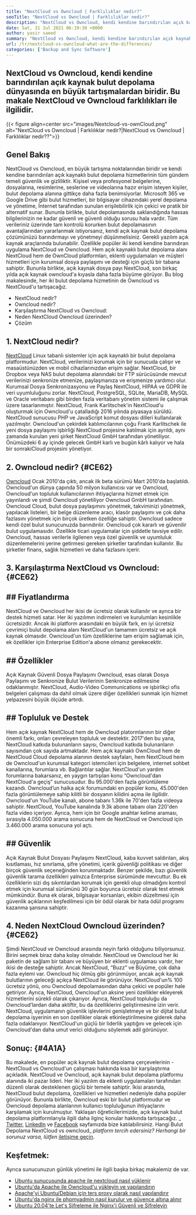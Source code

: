 ```yaml
---
title: "NextCloud vs Owncloud | Farklılıklar nedir?" 
seoTitle: "NextCloud vs Owncloud | Farklılıklar nedir?" 
description: "NextCloud vs Owncloud, kendi kendine barındırılan açık kaynak bulut depolama dünyasında en büyük tartışmalardan biridir. Bu makale NextCloud ve Owncloud hakkında." 
date: Sat, 31 Jul 2021 06:19:30 +0000
author: yasir saeed
summary: "NextCloud vs Owncloud, kendi kendine barındırılan açık kaynak bulut depolama dünyasında en büyük tartışmalardan biridir. Bu makale NextCloud ve Owncloud farklılıkları ile ilgilidir." 
url: /tr/nextcloud-vs-owncloud-what-are-the-differences/
categories: ['Backup and Sync Software']
---
```


## NextCloud vs Owncloud, kendi kendine barındırılan açık kaynak bulut depolama dünyasında en büyük tartışmalardan biridir. Bu makale NextCloud ve Owncloud farklılıkları ile ilgilidir.

{{< figure align=center src="images/Nextcloud-vs-ownCloud.png" alt="NextCloud vs Owncloud | Farklılıklar nedir?|NextCloud vs Owncloud | Farklılıklar nedir??">}}


## **Genel Bakış** 
NextCloud vs Owncloud, en büyük tartışma noktalarından biridir ve kendi kendine barındırılan açık kaynaklı bulut depolama hizmetlerinin tüm gündem temeli güvenlik ve gizliliktir. Kişisel veya profesyonel belgelerine, dosyalarına, resimlerine, seslerine ve videolarına hazır erişim isteyen kişiler, bulut depolama alanına gittikçe daha fazla benimsiyorlar. Microsoft 365 ve Google Drive gibi bulut hizmetleri, bir bilgisayar cihazındaki yerel depolama ve yönetime, İnternet tarafından sunulan erişilebilirlik için çekici ve pratik bir alternatif sunar. Bununla birlikte, bulut depolamasında saklandığında hassas bilgilerinizin ne kadar güvenli ve güvenli olduğu sorusu hala vardır.
Tüm verileriniz üzerinde tam kontrolü korurken bulut depolamasının avantajlarından yararlanmak istiyorsanız, kendi açık kaynak bulut depolama çözümünüzü barındırmayı ve yönetmeyi düşünmelisiniz. Gerekli yazılım açık kaynak araçlarında bulunabilir. Özellikle popüler iki kendi kendine barındıran uygulama NextCloud ve Owncloud. Hem açık kaynaklı bulut depolama alanı NextCloud hem de OwnCloud platformları, eklenti uygulamaları ve müşteri hizmetleri için kurumsal dosya paylaşımı ve desteği için güçlü bir tabana sahiptir. Bununla birlikte, açık kaynak dosya payı NextCloud, son birkaç yılda açık kaynak owncloud'a kıyasla daha fazla büyüme görüyor. Bu blog makalesinde, her iki bulut depolama hizmetinin de Owncloud vs NextCloud'u tartışacağız.
  * NextCloud nedir?
  * Owncloud nedir?
  * Karşılaştırma NextCloud vs Owncloud:
  * Neden NextCloud Owncloud üzerinden?
  * Çözüm

## 1. NextCloud nedir?
[NextCloud][1] Linux tabanlı sistemler için açık kaynaklı bir bulut depolama platformudur. NextCloud, verilerinizi korumak için bir sunucuda çalışır ve masaüstünüzden ve mobil cihazlarınızdan erişim sağlar. NextCloud, bir Dropbox veya NAS bulut depolama alanındaki bir FTP sürücüsünde mevcut verilerinizi senkronize etmenize, paylaşmanıza ve erişmenize yardımcı olur. Kurumsal Dosya Senkronizasyonu ve Paylaş NextCloud, HIPAA ve GDPR ile veri uyumluluğunu zorlar. NextCloud, PostgreSQL, SQLite, MariaDB, MySQL ve Oracle veritabanı gibi birden fazla veritabanı yönetim sistemi ile çalışmak üzere tasarlanmıştır.
NextCloud, Frank Karlitschek'in NextCloud'u oluşturmak için Owncloud'u çatalladığı 2016 yılında piyasaya sürüldü. NextCloud sunucusu PHP ve JavaScript komut dosyası dilleri kullanılarak yazılmıştır. Owncloud'un çekirdek katılımcılarının çoğu Frank Karlitschek ile yeni dosya paylaşımı işbirliği NextCloud projesine katılmak için ayrıldı, aynı zamanda kurulan yeni şirket NextCloud GmbH tarafından yönetiliyor. Önümüzdeki 6 ay içinde gelecek GmbH karlı ve bugün kârlı kalıyor ve hala bir sonrakiCloud projesini yönetiyor.

## 2. Owncloud nedir?   {#CE62}
[Owncloud][2] Ocak 2010'da çıktı, ancak ilk beta sürümü Mart 2010'da başlatıldı. Owncloud'un dünya çapında 50 milyon kullanıcısı var ve Owncloud, Owncloud'un topluluk kullanıcılarının ihtiyaçlarına hizmet etmek için yayınlandı ve şimdi Owncloud yönetiliyor Owncloud GmbH tarafından. Owncloud Cloud, bulut dosya paylaşımını yönetmek, takviminizi yönetmek, yapılacak listeleri, bir belge düzenleme aracı, klasör paylaşımı ve çok daha fazlasını yönetmek için birçok üretken özelliğe sahiptir. Owncloud sadece kendi özel bulut sunucunuzda barındırılır.
Owncloud çok kararlı ve güvenilir bulut uygulamasıdır. Özellikle ticari uygulamalar için şiddetle tavsiye edilir. Owncloud, hassas verilerle ilgilenen veya özel güvenlik ve uyumluluk düzenlemelerini yerine getirmesi gereken şirketler tarafından kullanılır. Bu şirketler finans, sağlık hizmetleri ve daha fazlasını içerir.

## 3. Karşılaştırma NextCloud vs Owncloud:   {#CE62}

## ## **Fiyatlandırma** 
NextCloud ve Owncloud her ikisi de ücretsiz olarak kullanılır ve ayrıca bir destek hizmeti satar. Her iki yazılımın indirmeleri ve kurulumları kesinlikle ücretsizdir. Ancak iki platform arasındaki en büyük fark, en iyi ücretsiz çevrimiçi bulut depolama alanı NextCloud'un tamamen ücretsiz ve açık kaynak olmasıdır. Owncloud'un tüm özelliklerine tam erişim sağlamak için, ek özellikler için Enterprise Edition'a abone olmanız gerekecektir.

## ## **Özellikler**
Açık Kaynak Güvenli Dosya Paylaşımı Owncloud, esas olarak Dosya Paylaşımı ve Senkronize Bulut Verilerinin Senkronize edilmesine odaklanmıştır. NextCloud, Audio-Video Communications ve işbirlikçi ofis belgeleri çalışması da dahil olmak üzere diğer özellikleri sunmak için hizmet yelpazesini büyük ölçüde artırdı.

## ## **Topluluk**  ve Destek
Hem açık kaynak NextCloud hem de Owncloud platormlarının bir diğer önemli farkı, onları çevreleyen topluluk ve destektir. 2017'den bu yana, NextCloud katkıda bulunanların sayısı, Owncloud katkıda bulunanların sayısından çok sayıda artmaktadır. Hem açık kaynaklı OwnCloud hem de NextCloud Cloud depolama alanının destek sayfaları, hem NextCloud hem de Owncloud'un kurumsal kategori istemcileri için belgelere, internet sohbet kanallarına, forumlara vb. Bağlantılar sağlar.
NextCloud'un yardım forumlarına bakarsanız, en yaygın tartışılan konu “Owncloud'dan NextCloud'a geçiş” sunucusudur. Bu 95.000'den fazla görüntüleme kazandı. Owncloud’un halka açık forumundaki en popüler konu, 45.000'den fazla görüntülemeye sahip kilitli bir dosyanın kilidini açma ile ilgilidir. Owncloud'un YouTube kanalı, abone tabanı 1.36k ile 70'den fazla videoya sahiptir. NextCloud, YouTube kanalında 9.3k abone tabanı olan 220'den fazla video içeriyor. Ayrıca, hem için bir Google anahtar kelime araması, sırasıyla 4.050.000 arama sonucuna hem de NextCloud ve Owncloud için 3.460.000 arama sonucuna yol açtı.

## ## **Güvenlik**
Açık Kaynak Bulut Dosyası Paylaşımı NextCloud, kaba kuvvet saldırıları, akış kısıtlaması, hız sınırlama, şifre yönetimi, içerik güvenliği politikası ve diğer birçok güvenlik seçeneğinden korunmaktadır. Benzer şekilde, bazı güvenlik güvenlik tarama özellikleri yalnızca Enterprise sürümünde mevcuttur. Bu ek özelliklerin sizi dış sıkıntılardan korumak için gerekli olup olmadığını kontrol etmek için kurumsal sürümünü 30 gün boyunca ücretsiz olarak test etmek mümkündür.
Buna ek olarak, bilgisayar korsanları, ekibin düzeltmesi için güvenlik açıklarının keşfedilmesi için bir ödül olarak bir hata ödül programı kazanma şansına sahiptir.

## 4. Neden NextCloud Owncloud üzerinden?   {#CE62}
Şimdi NextCloud ve Owncloud arasında neyin farklı olduğunu biliyorsunuz. Birini seçmek biraz daha kolay olmalıdır. NextCloud ve Owncloud her iki paketin de sağlam bir tabanı ve büyüyen bir eklenti uygulaması vardır, her ikisi de desteğe sahiptir. Ancak NextCloud, “Buzz” ve Büyüme, çok daha fazla eylemi var. Owncloud hiç ölmüş gibi görünmüyor, ancak açık kaynak bulutlarının geleceği açıkça NextCloud ile görünüyor.
NextCloud'un% 100 ücretsiz yönü, onu Owncloud depolamasından daha çekici ve popüler hale getiriyor. Ayrıca, NextCloud, Owncloud'un aksine yeni özellikler ekleyerek hizmetlerini sürekli olarak çıkarıyor. Ayrıca, NextCloud topluluğu da Owncloud’lardan daha aktiftir, bu da özelliklerini geliştirmesine izin verir. NextCloud, uygulamanın güvenlik işlevlerini genişletmeye ve bir dijital bulut depolama işyerinin en son özellikler olarak etkinleştirilmesine giderek daha fazla odaklanıyor. NextCloud'un güçlü bir liderlik yaptığını ve gelecek için Owncloud'dan daha umut verici olduğunu söylemek adil görünüyor.

## Sonuç:   {#4A1A}
Bu makalede, en popüler açık kaynak bulut depolama çerçevelerinin - NextCloud vs Owncloud'un çalışması hakkında kısa bir karşılaştırma açıkladık. NextCloud ve Owncloud, açık kaynak bulut depolama platformu alanında iki pazar lideri. Her iki yazılım da eklenti uygulamaları tarafından düzenli olarak desteklenen güçlü bir temele sahiptir. İkisi arasında, NextCloud bulut depolama, özellikleri ve hizmetleri nedeniyle daha popüler görünüyor. Bununla birlikte, Owncloud eski bir bulut platformudur ve Owncloud depolama alanlarının kullanıcı topluluğunun ihtiyaçlarını karşılamak için kurulmuştur. Yaklaşan öğreticilerimizde, açık kaynak bulut depolama platformlarıyla ilgili daha ilginç konular hakkında tartışacağız.
_ [Twitter][3], [LinkedIn][4] ve [Facebook][5] sayfamızda bize katılabilirsiniz. Hangi Bulut Depolama NextCloud vs owncloud_ _platform tercih edersiniz? Herhangi bir sorunuz varsa, lütfen_ [iletişime geçin][6].

## Keşfetmek:
Ayrıca sunucunuzun günlük yönetimi ile ilgili başka birkaç makalemiz de var.
  * [Ubuntu sunucusunda apache ile nextcloud nasıl yüklenir][7]
  * [Ubuntu'da Apache ile Owncloud'u yükleyin ve yapılandırın][8]
  * [Apache'yi Ubuntu/Debian için ters proxy olarak nasıl yapılandırır][9]
  * [Ubuntu'da nginx ile phpmyadmin nasıl kurulur ve güvence altına alınır][10]
  * [Ubuntu 20.04'te Let's Şifreleme ile Nginx'i Güvenli ve Şifreleyin][11]

  
[1]: https://products.containerize.com/backup-and-sync/nextcloud/
[2]: https://products.containerize.com/backup-and-sync/owncloud/
[3]: https://twitter.com/containerize_co
[4]: https://www.linkedin.com/company/containerize/
[5]: http://facebook.com/containerize
[6]: mailto:yasir.saeed@aspose.com
[7]: https://blog.containerize.com/backup-and-sync-software/how-to-install-nextcloud-with-apache-on-ubuntu-server/
[8]: https://blog.containerize.com/backup-and-sync-software/how-to-install-and-configure-owncloud-with-apache-on-ubuntu/
[9]: https://blog.containerize.com/web-server-solution-stack/how-to-configure-apache-as-a-reverse-proxy-for-ubuntudebian/
[10]: https://blog.containerize.com/web-server-solution-stack/how-to-install-and-secure-phpmyadmin-with-nginx-on-ubuntu/
[11]: https://blog.containerize.com/web-server-solution-stack/how-to-secure-nginx-with-letsencrypt-on-ubuntu-20-04/
